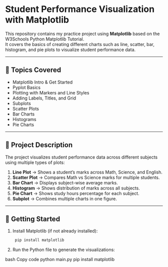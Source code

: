 # Student Performance Visualization with Matplotlib

This repository contains my practice project using **Matplotlib** based on the W3Schools Python Matplotlib Tutorial.  
It covers the basics of creating different charts such as line, scatter, bar, histogram, and pie plots to visualize student performance data.

---

## 📖 Topics Covered
- Matplotlib Intro & Get Started  
- Pyplot Basics  
- Plotting with Markers and Line Styles  
- Adding Labels, Titles, and Grid  
- Subplots  
- Scatter Plots  
- Bar Charts  
- Histograms  
- Pie Charts  

---

## 📂 Project Description
The project visualizes student performance data across different subjects using multiple types of plots:  
1. **Line Plot** → Shows a student’s marks across Math, Science, and English.  
2. **Scatter Plot** → Compares Math vs Science marks for multiple students.  
3. **Bar Chart** → Displays subject-wise average marks.  
4. **Histogram** → Shows distribution of marks across all subjects.  
5. **Pie Chart** → Shows study hours percentage for each subject.  
6. **Subplot** → Combines multiple charts in one figure.  

---

## 🚀 Getting Started
1. Install Matplotlib (if not already installed):  
   ```bash
    pip install matplotlib
2. Run the Python file to generate the visualizations:

bash
Copy code
python main.py
   pip install matplotlib

